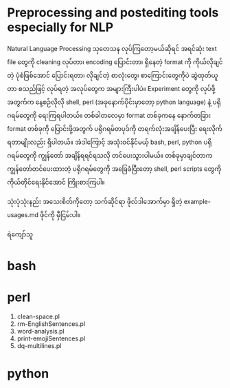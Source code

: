 # Preprocessing and postediting tools especially for NLP

Natural Language Processing သုတေသန လုပ်ကြတော့မယ်ဆိုရင် အရင်ဆုံး text file တွေကို cleaning လုပ်တာ၊ encoding ပြောင်းတာ၊
ရှိနေတဲ့ format ကို ကိုယ်လိုချင်တဲ့ ပုံစံဖြစ်အောင် ပြောင်းရတာ၊ လိုချင်တဲ့ စာလုံးတွေ၊ စာကြောင်းတွေကိုပဲ ဆွဲထုတ်ယူတာ စသည်ဖြင့် လုပ်ရတဲ့ အလုပ်တွေက အများကြီးပါပဲ။
Experiment တွေကို လုပ်ဖို့အတွက်က နေ့စဉ်လိုလို shell, perl (အခုနောက်ပိုင်းမှာတော့ python language) နဲ့ ပရိုဂရမ်တွေကို ရေးကြရပါတယ်။ တစ်ခါတလေမှာ format တစ်ခုကနေ နောက်တခြား format တစ်ခုကို ပြောင်းဖို့အတွက် ပရိုဂရမ်တပုဒ်ကို တရက်လုံးအချိန်ပေးပြီး ရေးလိုက်ရတာမျိုးလည်း ရှိပါတယ်။ အဲဒါကြောင့် အသုံးဝင်နိုင်မယ့် bash, perl, python ပရိုဂရမ်တွေကို ကျွန်တော် အချိန်ရရင်ရသလို တင်ပေးသွားပါမယ်။ တစ်ခုမှာချင်တာက ကျွန်တော်တင်ပေးထားတဲ့ ပရိုဂရမ်တွေကို အခြေခံပြီးတော့ shell, perl scripts တွေကို ကိုယ်တိုင်ရေးနိုင်အောင် ကြိုးစားကြပါ။  

သုံးပုံသုံးနည်း အသေးစိတ်ကိုတော့ သက်ဆိုင်ရာ ဖိုလ်ဒါအောက်မှာ ရှိတဲ့ example-usages.md ဖိုင်ကို မှီငြမ်းပါ။  

ရဲကျော်သူ

# bash

# perl

1. clean-space.pl
2. rm-EnglishSentences.pl
3. word-analysis.pl
4. print-emojiSentences.pl
5. dq-multilines.pl

# python
